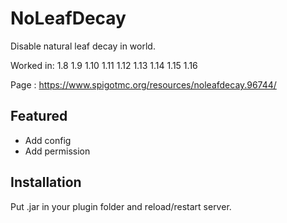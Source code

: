 # NoLeafDecay
Disable natural leaf decay in world.

Worked in: 1.8 1.9 1.10 1.11 1.12 1.13 1.14 1.15 1.16

Page : https://www.spigotmc.org/resources/noleafdecay.96744/

## Featured
* Add config  
* Add permission

## Installation
Put .jar in your plugin folder and reload/restart server.
